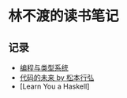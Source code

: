 # 林不渡的读书笔记

## 记录

- [编程与类型系统](./docs/programming-with-types.md)
- [代码的未来 by 松本行弘](docs/the-future-of-code.md)
- [Learn You a Haskell]
